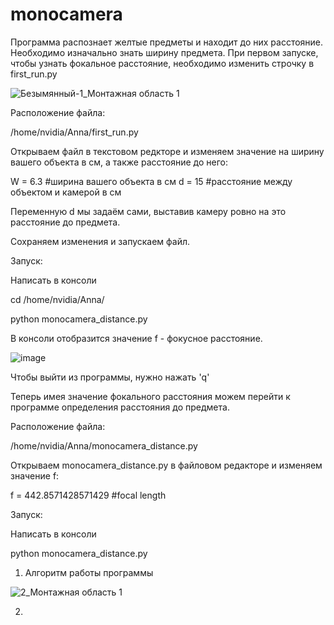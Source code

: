 # monocamera

Программа распознает желтые предметы и находит до них расстояние. Необходимо изначально знать 
ширину предмета. 
При первом запуске, чтобы узнать фокальное расстояние, необходимо изменить строчку в first_run.py

![Безымянный-1_Монтажная область 1](https://user-images.githubusercontent.com/101719007/161602789-2bf6db78-037d-4bd7-b517-f80a11a20a8f.jpg)

Расположение файла: 

/home/nvidia/Anna/first_run.py

Открываем файл в текстовом редкторе и изменяем значение на ширину вашего объекта в см, а также расстояние до него:

W = 6.3  #ширина вашего объекта в см
d = 15   #расстояние между объектом и камерой в см

Переменную d мы задаём сами, выставив камеру ровно на это расстояние до предмета.

Сохраняем изменения и запускаем файл.

Запуск: 

Написать в консоли

cd /home/nvidia/Anna/

python monocamera_distance.py

В консоли отобразится значение f - фокусное расстояние. 

![image](https://user-images.githubusercontent.com/101719007/161546059-48828a74-6305-4de5-b14a-a484fe5f7526.png)

Чтобы выйти из программы, нужно нажать 'q'

Теперь имея значение фокального расстояния можем перейти к программе определения расстояния до предмета. 

Расположение файла: 

/home/nvidia/Anna/monocamera_distance.py

Открываем monocamera_distance.py в файловом редакторе и изменяем значение f:

f = 442.8571428571429 #focal length

Запуск: 

Написать в консоли

python monocamera_distance.py

1) Алгоритм работы программы 

![2_Монтажная область 1](https://user-images.githubusercontent.com/101719007/161603133-c97f386e-8372-418b-85cc-818baa67f941.jpg)


2) 
